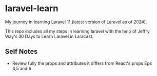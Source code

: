 # laravel-learn

My journey in learning Laravel 11 (latest version of Laravel as of 2024).

This repo includes all my steps in learning laravel with the help of Jeffry Way's 30 Days to Learn Laravel in Laracast.

## Self Notes

- Review fully the props and attributes it differs from React's props Eps 4,5 and 6
